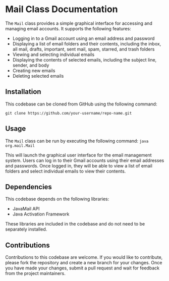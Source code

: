 # Mail Class Documentation
The `Mail` class provides a simple graphical interface for accessing and managing email accounts. It supports the following features:

- Logging in to a Gmail account using an email address and password
- Displaying a list of email folders and their contents, including the inbox, all mail, drafts, important, sent mail, spam, starred, and trash folders
- Viewing and selecting individual emails
- Displaying the contents of selected emails, including the subject line, sender, and body
- Creating new emails
- Deleting selected emails

## Installation
This codebase can be cloned from GitHub using the following command:

`git clone https://github.com/your-username/repo-name.git`

## Usage
The `Mail` class can be run by executing the following command:
`java org.mail.Mail`

This will launch the graphical user interface for the email management system. Users can log in to their Gmail accounts using their email addresses and passwords. Once logged in, they will be able to view a list of email folders and select individual emails to view their contents.

## Dependencies
This codebase depends on the following libraries:
- JavaMail API
- Java Activation Framework

These libraries are included in the codebase and do not need to be separately installed.

## Contributions
Contributions to this codebase are welcome. If you would like to contribute, please fork the repository and create a new branch for your changes. Once you have made your changes, submit a pull request and wait for feedback from the project maintainers.
